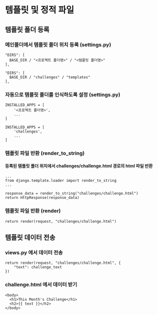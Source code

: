 # 템플릿 및 정적 파일
## 템플릿 폴더 등록 
### 메인폴더에서 템플릿 폴더 위치 등록 (settings.py)
```
"DIRS": [
  BASE_DIR / "<프로젝트 폴더명>" / "<템플릿 폴더명>"
],
```
```
"DIRS": [
  BASE_DIR / "challenges" / "templates"
],
```
### 자동으로 템플릿 폴더를 인식하도록 설정 (settings.py)
```
INSTALLED_APPS = [
    '<프로젝트 폴더명>',
    ...
]
```
```
INSTALLED_APPS = [
    'challenges',
    ...
]
```

### 템플릿 파일 반환 (render_to_string)
#### 등록된 템플릿 폴더 위치에서 challenges/challenge.html 경로의 html 파일 반환
```
...
from django.template.loader import render_to_string
...

response_data = render_to_string("challenges/challenge.html")
return HttpResponse(response_data)
```

### 템플릿 파일 반환 (render)
```
return render(request, "challenges/challenge.html")
```

## 템플릿 데이터 전송
### views.py 에서 데이터 전송
```
return render(request, "challenges/challenge.html", {
    "text": challenge_text
})
```
### challenge.html 에서 데이터 받기
```
<body>
  <h1>This Month's Challenge</h1>
  <h2>{{ text }}</h2>
</body>
```